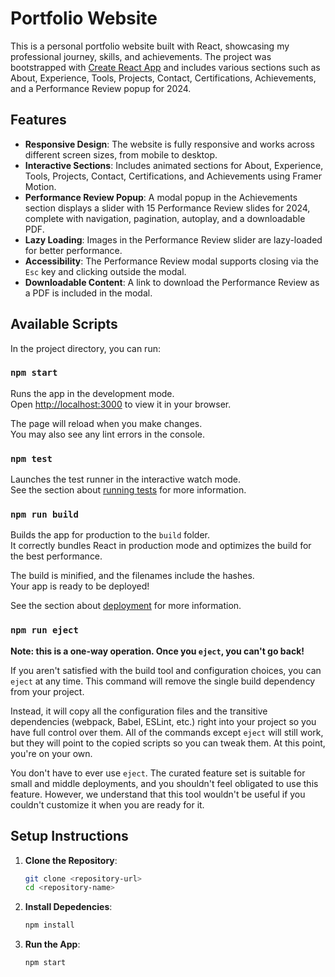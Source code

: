 # Portfolio Website

This is a personal portfolio website built with React, showcasing my professional journey, skills, and achievements. The project was bootstrapped with [Create React App](https://github.com/facebook/create-react-app) and includes various sections such as About, Experience, Tools, Projects, Contact, Certifications, Achievements, and a Performance Review popup for 2024.

## Features

- **Responsive Design**: The website is fully responsive and works across different screen sizes, from mobile to desktop.
- **Interactive Sections**: Includes animated sections for About, Experience, Tools, Projects, Contact, Certifications, and Achievements using Framer Motion.
- **Performance Review Popup**: A modal popup in the Achievements section displays a slider with 15 Performance Review slides for 2024, complete with navigation, pagination, autoplay, and a downloadable PDF.
- **Lazy Loading**: Images in the Performance Review slider are lazy-loaded for better performance.
- **Accessibility**: The Performance Review modal supports closing via the `Esc` key and clicking outside the modal.
- **Downloadable Content**: A link to download the Performance Review as a PDF is included in the modal.

## Available Scripts

In the project directory, you can run:

### `npm start`

Runs the app in the development mode.  
Open [http://localhost:3000](http://localhost:3000) to view it in your browser.  

The page will reload when you make changes.  
You may also see any lint errors in the console.

### `npm test`

Launches the test runner in the interactive watch mode.  
See the section about [running tests](https://facebook.github.io/create-react-app/docs/running-tests) for more information.

### `npm run build`

Builds the app for production to the `build` folder.  
It correctly bundles React in production mode and optimizes the build for the best performance.  

The build is minified, and the filenames include the hashes.  
Your app is ready to be deployed!  

See the section about [deployment](https://facebook.github.io/create-react-app/docs/deployment) for more information.

### `npm run eject`

**Note: this is a one-way operation. Once you `eject`, you can't go back!**

If you aren't satisfied with the build tool and configuration choices, you can `eject` at any time. This command will remove the single build dependency from your project.  

Instead, it will copy all the configuration files and the transitive dependencies (webpack, Babel, ESLint, etc.) right into your project so you have full control over them. All of the commands except `eject` will still work, but they will point to the copied scripts so you can tweak them. At this point, you're on your own.  

You don't have to ever use `eject`. The curated feature set is suitable for small and middle deployments, and you shouldn't feel obligated to use this feature. However, we understand that this tool wouldn't be useful if you couldn't customize it when you are ready for it.

## Setup Instructions

1. **Clone the Repository**:
   ```bash
   git clone <repository-url>
   cd <repository-name>
2. **Install Depedencies**:
   ```bash
   npm install
3. **Run the App**:
   ```bash
   npm start
